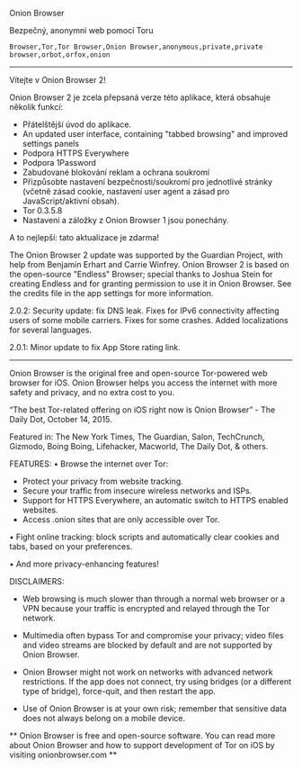 Onion Browser

Bezpečný, anonymní web pomocí Toru

`Browser,Tor,Tor Browser,Onion Browser,anonymous,private,private browser,orbot,orfox,onion`

---

Vítejte v Onion Browser 2!

Onion Browser 2 je zcela přepsaná verze této aplikace, která obsahuje několik funkcí:

* Přátelštější úvod do aplikace.
* An updated user interface, containing "tabbed browsing" and improved settings panels
* Podpora HTTPS Everywhere
* Podpora 1Password
* Zabudované blokování reklam a ochrana soukromí
* Přizpůsobte nastavení bezpečnosti/soukromí pro jednotlivé stránky (včetně zásad cookie, nastavení user agent a zásad pro JavaScript/aktivní obsah).
* Tor 0.3.5.8
* Nastavení a záložky z Onion Browser 1 jsou ponechány.

A to nejlepší: tato aktualizace je zdarma!

The Onion Browser 2 update was supported by the Guardian Project, with help from Benjamin Erhart and Carrie Winfrey. Onion Browser 2 is based on the open-source "Endless" Browser; special thanks to Joshua Stein for creating Endless and for granting permission to use it in Onion Browser. See the credits file in the app settings for more information.

2.0.2: Security update: fix DNS leak. Fixes for IPv6 connectivity affecting users of some mobile carriers. Fixes for some crashes. Added localizations for several languages.

2.0.1: Minor update to fix App Store rating link.

---

Onion Browser is the original free and open-source Tor-powered web browser for iOS. Onion Browser helps you access the internet with more safety and privacy, and no extra cost to you.

“The best Tor-related offering on iOS right now is Onion Browser” - The Daily Dot, October 14, 2015.

Featured in: The New York Times, The Guardian, Salon, TechCrunch, Gizmodo, Boing Boing, Lifehacker, Macworld, The Daily Dot, & others.

FEATURES:
• Browse the internet over Tor:
- Protect your privacy from website tracking.
- Secure your traffic from insecure wireless networks and ISPs.
- Support for HTTPS Everywhere, an automatic switch to HTTPS enabled websites.
- Access .onion sites that are only accessible over Tor.

• Fight online tracking: block scripts and automatically clear cookies and tabs, based on your preferences.

• And more privacy-enhancing features!

DISCLAIMERS:
- Web browsing is much slower than through a normal web browser or a VPN because your traffic is encrypted and relayed through the Tor network.

- Multimedia often bypass Tor and compromise your privacy; video files and video streams are blocked by default and are not supported by Onion Browser.

- Onion Browser might not work on networks with advanced network restrictions. If the app does not connect, try using bridges (or a different type of bridge), force-quit, and then restart the app.

- Use of Onion Browser is at your own risk; remember that sensitive data does not always belong on a mobile device.

** Onion Browser is free and open-source software. You can read more about Onion Browser and how to support development of Tor on iOS by visiting onionbrowser.com **


